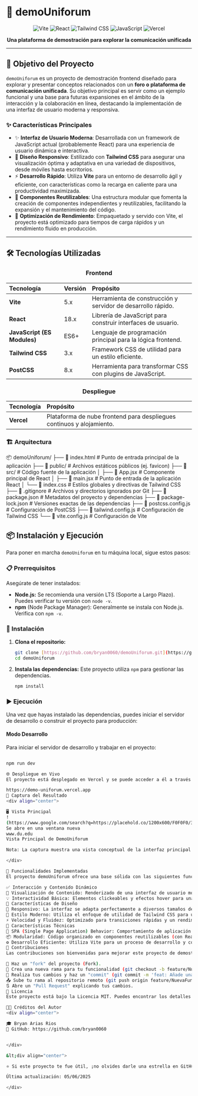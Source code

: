 # 🚀 demoUniforum

<div align="center">

![Vite](https://img.shields.io/badge/Vite-646CFF?style=for-the-badge&logo=vite&logoColor=white)
![React](https://img.shields.io/badge/React-61DAFB?style=for-the-badge&logo=react&logoColor=black)
![Tailwind CSS](https://img.shields.io/badge/Tailwind_CSS-06B6D4?style=for-the-badge&logo=tailwind-css&logoColor=white)
![JavaScript](https://img.shields.io/badge/JavaScript-F7DF1E?style=for-the-badge&logo=javascript&logoColor=black)
![Vercel](https://img.shields.io/badge/Vercel-000000?style=for-the-badge&logo=vercel&logoColor=white)

**Una plataforma de demostración para explorar la comunicación unificada**

</div>

---

## 🎯 Objetivo del Proyecto

`demoUniforum` es un proyecto de demostración frontend diseñado para explorar y presentar conceptos relacionados con un **foro o plataforma de comunicación unificada**. Su objetivo principal es servir como un ejemplo funcional y una base para futuras expansiones en el ámbito de la interacción y la colaboración en línea, destacando la implementación de una interfaz de usuario moderna y responsiva.

### ✨ Características Principales

* ✨ **Interfaz de Usuario Moderna**: Desarrollada con un framework de JavaScript actual (probablemente React) para una experiencia de usuario dinámica e interactiva.
* 📱 **Diseño Responsivo**: Estilizado con **Tailwind CSS** para asegurar una visualización óptima y adaptativa en una variedad de dispositivos, desde móviles hasta escritorios.
* ⚡ **Desarrollo Rápido**: Utiliza **Vite** para un entorno de desarrollo ágil y eficiente, con características como la recarga en caliente para una productividad maximizada.
* 🧩 **Componentes Reutilizables**: Una estructura modular que fomenta la creación de componentes independientes y reutilizables, facilitando la expansión y el mantenimiento del código.
* 🚀 **Optimización de Rendimiento**: Empaquetado y servido con Vite, el proyecto está optimizado para tiempos de carga rápidos y un rendimiento fluido en producción.

---

## 🛠️ Tecnologías Utilizadas

<div align="center">

### Frontend
| Tecnología | Versión | Propósito |
| :--------- | :------ | :-------- |
| **Vite** | 5.x | Herramienta de construcción y servidor de desarrollo rápido. |
| **React** | 18.x | Librería de JavaScript para construir interfaces de usuario. |
| **JavaScript (ES Modules)** | ES6+ | Lenguaje de programación principal para la lógica frontend. |
| **Tailwind CSS** | 3.x | Framework CSS de utilidad para un estilo eficiente. |
| **PostCSS** | 8.x | Herramienta para transformar CSS con plugins de JavaScript. |

### Despliegue
| Tecnología | Propósito |
| :--------- | :-------- |
| **Vercel** | Plataforma de nube frontend para despliegues continuos y alojamiento. |

</div>

### 🏗️ Arquitectura
📦 demoUniforum/
├── 📄 index.html          # Punto de entrada principal de la aplicación
├── 📂 public/             # Archivos estáticos públicos (ej. favicon)
├── 📂 src/                # Código fuente de la aplicación
│   ├── 📄 App.jsx         # Componente principal de React
│   ├── 📄 main.jsx        # Punto de entrada de la aplicación React
│   └── 📄 index.css       # Estilos globales y directivas de Tailwind CSS
├── 📄 .gitignore          # Archivos y directorios ignorados por Git
├── 📄 package.json        # Metadatos del proyecto y dependencias
├── 📄 package-lock.json   # Versiones exactas de las dependencias
├── 📄 postcss.config.js   # Configuración de PostCSS
├── 📄 tailwind.config.js  # Configuración de Tailwind CSS
└── 📄 vite.config.js      # Configuración de Vite

## 📦 Instalación y Ejecución

Para poner en marcha `demoUniforum` en tu máquina local, sigue estos pasos:

### 📋 Prerrequisitos

Asegúrate de tener instalados:

* **Node.js:** Se recomienda una versión LTS (Soporte a Largo Plazo). Puedes verificar tu versión con `node -v`.
* **npm** (Node Package Manager): Generalmente se instala con Node.js. Verifica con `npm -v`.

### 🔧 Instalación

1.  **Clona el repositorio:**

    ```bash
    git clone [https://github.com/bryan0060/demoUniforum.git](https://github.com/bryan0060/demoUniforum.git)
    cd demoUniforum
    ```

2.  **Instala las dependencias:**
    Este proyecto utiliza `npm` para gestionar las dependencias.

    ```bash
    npm install
    ```

### ▶️ Ejecución

Una vez que hayas instalado las dependencias, puedes iniciar el servidor de desarrollo o construir el proyecto para producción:

#### Modo Desarrollo

Para iniciar el servidor de desarrollo y trabajar en el proyecto:

```bash

npm run dev

🌐 Despliegue en Vivo
El proyecto está desplegado en Vercel y se puede acceder a él a través del siguiente enlace:

https://demo-uniforum.vercel.app
📱 Captura del Resultado
<div align="center">

🖥️ Vista Principal
!
(https://www.google.com/search?q=https://placehold.co/1200x600/F0F0F0/333333%3Ftext%3DVista%2BPrincipal%2Bde%2BDemoUniforum).
Se abre en una ventana nueva
www.du.edu
Vista Principal de DemoUniforum

Nota: La captura muestra una vista conceptual de la interfaz principal de la aplicación, diseñada para ser limpia y responsiva.

</div>

🚀 Funcionalidades Implementadas
El proyecto demoUniforum ofrece una base sólida con las siguientes funcionalidades, centradas en la experiencia de usuario y la interactividad frontend:

✅ Interacción y Contenido Dinámico
👀 Visualización de Contenido: Renderizado de una interfaz de usuario moderna para la visualización de información o elementos de un "foro".
💡 Interactividad Básica: Elementos clickeables y efectos hover para una experiencia de usuario atractiva.
🎨 Características de Diseño
📱 Responsivo: La interfaz se adapta perfectamente a diversos tamaños de pantalla y dispositivos.
🎨 Estilo Moderno: Utiliza el enfoque de utilidad de Tailwind CSS para un diseño limpio y contemporáneo.
⚡ Velocidad y Fluidez: Optimizado para transiciones rápidas y un rendimiento suave en el navegador.
🔧 Características Técnicas
🔄 SPA (Single Page Application) Behavior: Comportamiento de aplicación de una sola página, proporcionando una navegación fluida sin recargas completas.
📦 Modularidad: Código organizado en componentes reutilizables (con React) para facilitar el mantenimiento y la escalabilidad.
⚙️ Desarrollo Eficiente: Utiliza Vite para un proceso de desarrollo y construcción altamente optimizado.
🤝 Contribuciones
Las contribuciones son bienvenidas para mejorar este proyecto de demostración. Para realizar cambios importantes o añadir nuevas características:

🍴 Haz un "fork" del proyecto (Fork).
🌿 Crea una nueva rama para tu funcionalidad (git checkout -b feature/NuevaFuncionalidad).
💾 Realiza tus cambios y haz un "commit" (git commit -m 'feat: Añade una nueva funcionalidad asombrosa').
📤 Sube tu rama al repositorio remoto (git push origin feature/NuevaFuncionalidad).
🔃 Abre un "Pull Request" explicando tus cambios.
📄 Licencia
Este proyecto está bajo la Licencia MIT. Puedes encontrar los detalles completos de la licencia en el archivo LICENSE en la raíz de este repositorio (se recomienda añadirlo si aún no existe).

👨‍💻 Créditos del Autor
<div align="center">

🎓 Bryan Arias Rios
🔗 GitHub: https://github.com/bryan0060


</div>

&lt;div align="center">

⭐ Si este proyecto te fue útil, ¡no olvides darle una estrella en GitHub! ⭐

Última actualización: 05/06/2025

</div>
